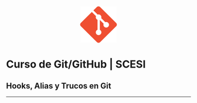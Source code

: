 <p align="center">
  <img src="img/git.png" alt="Logo Git" width="100"/>
</p>

# Curso de Git/GitHub | SCESI

## Hooks, Alias y Trucos en Git

---
